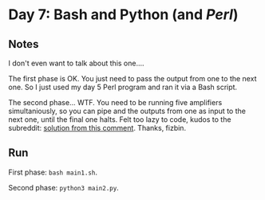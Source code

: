 # Day 7: **Bash** and **Python** (and *Perl*)

## Notes

I don't even want to talk about this one....

The first phase is OK. You just need to pass the output from one to the next one. 
So I just used my day 5 Perl program and ran it via a Bash script.

The second phase... WTF. 
You need to be running five amplifiers simultaniously, so you can pipe and the outputs from one as input to the next one, until the final one halts.
Felt too lazy to code, kudos to the subreddit: [solution from this comment](https://www.reddit.com/r/adventofcode/comments/e7a4nj/2019_day_7_solutions/fa22s5d?utm_source=share&utm_medium=web2x).
Thanks, fizbin.

## Run

First phase: `bash main1.sh`.

Second phase: `python3 main2.py`.
